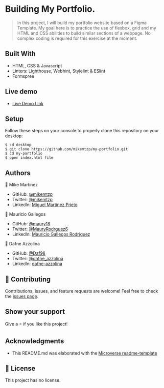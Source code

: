 # Building My Portfolio.

> In this project, I will build my portfolio website based on a Figma Template. My goal here is to practice the use of flexbox, grid and my HTML and CSS abilities to build similar sections of a webpage. No complex coding is required for this exercise at the moment.

## Built With

- HTML, CSS & Javascript
- Linters: Lighthouse, Webhint, Stylelint & ESlint
- Formspree

## Live demo
- [Live Demo Link](https://mikemtzp.github.io/my-portfolio/)

## Setup

Follow these steps on your console to properly clone this repository on your desktop:

```
$ cd desktop
$ git clone https://github.com/mikemtzp/my-portfolio.git
$ cd my-portfolio
$ open index.html file
```

## Authors

👤 Mike Martínez

- GitHub: [@mikemtzp](https://github.com/mikemtzp)
- Twitter: [@mikemtzp](https://twitter.com/mikemtzp)
- LinkedIn: [Miguel Martínez Prieto](https://www.linkedin.com/in/miguel-mart%C3%ADnez-prieto-a42406166/)

👤 Mauricio Gallegos

- GitHub: [@maury18](https://github.com/maury18)
- Twitter: [@MauryRodrguez6](https://twitter.com/MauryRodrguez6)
- LinkedIn: [Mauricio Gallegos Rodríguez](https://www.linkedin.com/in/mauricio-gallegos-rodr%C3%ADguez-380a96183/)

👤 Dafne Azzolina

- GitHub: [@Daf98](https://github.com/Daf98)
- Twitter: [@dafne_azzolina](https://twitter.com/dafne_azzolina)
- LinkedIn: [dafne-azzolina](https://www.linkedin.com/in/dafne-azzolina/)

## 🤝 Contributing

Contributions, issues, and feature requests are welcome!
Feel free to check the [issues page](https://github.com/mikemtzp/my-portfolio/issues).

## Show your support

Give a ⭐️ if you like this project!

## Acknowledgments

- This README.md was elaborated with the [Microverse readme-template](https://github.com/microverseinc/readme-template)

## 📝 License

This project has no license.
